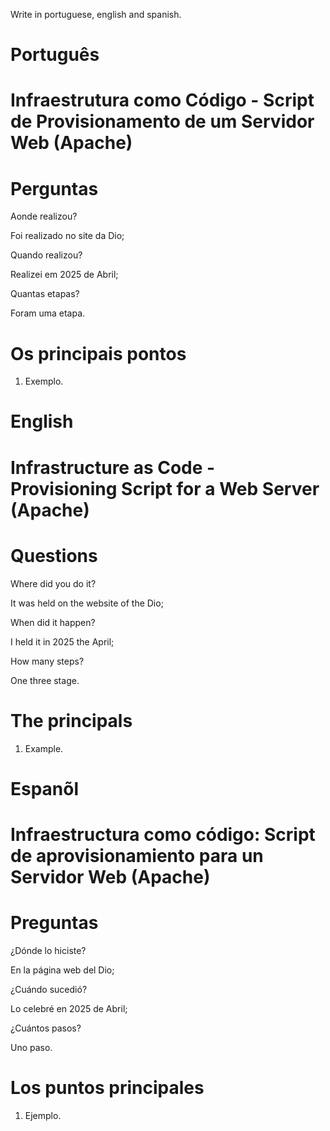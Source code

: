Write in portuguese, english and spanish.

# Português 

#  Infraestrutura como Código - Script de Provisionamento de um Servidor Web (Apache)





# Perguntas

Aonde realizou?

Foi realizado no site da Dio;

Quando realizou?

Realizei em 2025 de Abril;

Quantas etapas?

Foram uma etapa.

# Os principais pontos

1. Exemplo.


# English


#  Infrastructure as Code - Provisioning Script for a Web Server (Apache)


# Questions

Where did you do it?

It was held on the website of the Dio;

When did it happen?

I held it in 2025 the April;

How many steps?

One three stage.

# The principals


1. Example.


# Espanõl


#  Infraestructura como código: Script de aprovisionamiento para un Servidor Web (Apache)

# Preguntas

¿Dónde lo hiciste?

En la página web del Dio;

¿Cuándo sucedió?

Lo celebré en 2025 de Abril;

¿Cuántos pasos?

Uno  paso.

# Los puntos principales


1. Ejemplo.

